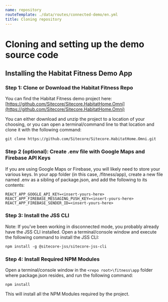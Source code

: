 ```yaml
---
name: repository
routeTemplate: ./data/routes/connected-demo/en.yml
title: Cloning repository
---
```


# Cloning and setting up the demo source code

## Installing the Habitat Fitness Demo App

### Step 1: Clone or Download the Habitat Fitness Repo 
You can find the Habitat Fitness demo project here:
[https://github.com/Sitecore/Sitecore.HabitatHome.Omni](https://github.com/Sitecore/Sitecore.HabitatHome.Omni)

You can either download and unzip the project to a location of your choosing, or you can open a terminal/command line to that location and clone it with the following command:

```text
git clone https://github.com/Sitecore/Sitecore.HabitatHome.Omni.git
```

### Step 2 (optional): Create .env file with Google Maps and Firebase API Keys 
If you are using Google Maps or Firebase, you will likely need to store your various keys. In your app folder (in this case, /fitness/app), create a new file named .env as a sibling of package.json, and add the following to its contents:

```text
REACT_APP_GOOGLE_API_KEY=<insert-yours-here>
REACT_APP_FIREBASE_MESSAGING_PUSH_KEY=<insert-yours-here>
REACT_APP_FIREBASE_SENDER_ID=<insert-yours-here>
```

### Step 3: Install the JSS CLI
Note: If you've been working in disconnected mode, you probably already have the JSS CLI installed.
Open a terminal/console window and execute the following command to install the JSS CLI:
```text
npm install -g @sitecore-jss/sitecore-jss-cli
```
### Step 4:	Install Required NPM Modules
Open a terminal/console window in the `<repo root>\fitness\app` folder where package.json resides, and run the following command:

```text
npm install
```

This will install all the NPM Modules required by the project. 
